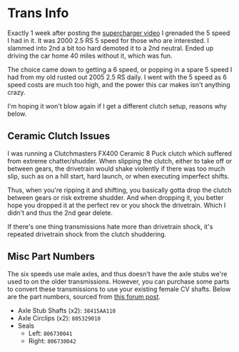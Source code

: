 # Trans Info
Exactly 1 week after posting the [supercharger video](https://youtu.be/Y6_W0FZ5e4A) I grenaded the 5 speed I had in it. It was 2000 2.5 RS 5 speed for those who are interested. I slammed into 2nd a bit too hard demoted it to a 2nd neutral. Ended up driving the car home 40 miles without it, which was fun. 

The choice came down to getting a 6 speed, or popping in a spare 5 speed I had from my old rusted out 2005 2.5 RS daily. I went with the 5 speed as 6 speed costs are much too high, and the power this car makes isn't anything crazy. 

I'm hoping it won't blow again if I get a different clutch setup, reasons why below.

## Ceramic Clutch Issues
I was running a Clutchmasters FX400 Ceramic 8 Puck clutch which suffered from extreme chatter/shudder. When slipping the clutch, either to take off or between gears, the drivetrain would shake violently if there was too much slip, such as on a hill start, hard launch, or when executing imperfect shifts.

Thus, when you're ripping it and shifting, you basically gotta drop the clutch between gears or risk extreme shudder. And when dropping it, you better hope you dropped it at the perfect rev or you shock the drivetrain. Which I didn't and thus the 2nd gear delete.

If there's one thing transmissions hate more than drivetrain shock, it's repeated drivetrain shock from the clutch shuddering.

## Misc Part Numbers
The six speeds use male axles, and thus doesn't have the axle stubs we're used to on the older transmissions. However, you can purchase some parts to convert these transmissions to use your existing female CV shafts. Below are the part numbers, sourced from [this forum post](https://www.rs25.com/threads/the-six-speed-swap-thread.181311/).

- Axle Stub Shafts (x2): `38415AA110`
- Axle Circlips (x2): `805329010`
- Seals
  - Left: `806730041`
  - Right: `806730042`